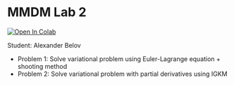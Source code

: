 # MMDM Lab 2

<a target="_blank" href="https://colab.research.google.com/github/abelhse/mmdm_lab2">
  <img src="https://colab.research.google.com/assets/colab-badge.svg" alt="Open In Colab"/>
</a>

Student: Alexander Belov
* Problem 1: Solve variational problem using Euler-Lagrange equation + shooting method
* Problem 2: Solve variational problem with partial derivatives using IGKM